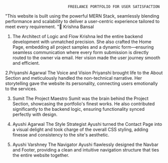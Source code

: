                                FREELANCE PORTFOLIO FOR USER SATISFACTION
"This website is built using the powerful MERN Stack, seamlessly blending performance and scalability to deliver
a user-centric experience tailored to meet every requirement.
"🌟 Krishna Bansal
1. The Architect of Logic and Flow
Krishna led the entire backend development with unmatched precision. She also crafted the Home Page,
embedding all project samples and a dynamic form—ensuring seamless communication where every 
form submission is directly routed to the owner via email. 
Her vision made the user journey smooth and efficient.

2.Priyanshi Agarwal
The Voice and Vision
Priyanshi brought life to the About Section and meticulously handled the non-technical narrative. 
Her storytelling gave the website its personality,
connecting users emotionally to the services.

3.  Sumit
The Project Maestro
Sumit was the brain behind the Project Section, showcasing the portfolio's finest works.
 He also contributed significantly to the backend logic,
ensuring functionality synced perfectly with design.

4. Ayushi Agarwal
The Style Strategist
Ayushi turned the Contact Page into a visual delight and took charge of the overall CSS styling,
 adding finesse and consistency to the site's aesthetic.

5. Ayushi Varshney
The Navigator
Ayushi flawlessly designed the Navbar and Footer,
providing a clean and intuitive navigation structure that ties
the entire website together.




